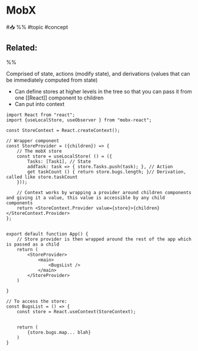 # MobX
#📥 
%%
#topic
#concept

**Related:**
-  

%%

Comprised of state, actions (modify state), and derivations (values that can be immediately computed from state)

- Can define stores at higher levels in the tree so that you can pass it from one [[React]] component to children
- Can put into context

```JSX
import React from "react";
import {useLocalStore, useObserver } from "mobx-react";

const StoreContext = React.createContext();

// Wrapper component
const StoreProvider = ({children}) => {
	// The mobX store
	const store = useLocalStore( () = ({
		Tasks: [Task1], // State
		addTask: task => { store.Tasks.push(task); }, // Action
		get taskCount () { return store.bugs.length; }// Derivation, called like store.taskCount
	}));

	// Context works by wrapping a provider around children components and giving it a value, this value is accessible by any child components
	return <StoreContext.Provider value={store}>{children}</StoreContext.Provider>
};


export default function App() {
	// Store provider is then wrapped around the rest of the app which is passed as a child
	return (
		<StoreProvider>
			<main>
				<BugsList />
			</main>
		</StoreProvider>
	)

}

// To access the store:
const BugsList = () => {
	const store = React.useContext(StoreContext);


	return (
		{store.bugs.map... blah}
	)
}

```